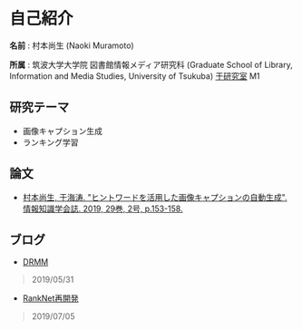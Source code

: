 # 自己紹介
**名前** : 村本尚生 (Naoki Muramoto)

**所属** : 筑波大学大学院 図書館情報メディア研究科 (Graduate School of Library, Information and Media Studies, University of Tsukuba) [于研究室](https://y-research.github.io/) M1

## 研究テーマ
  - 画像キャプション生成
  - ランキング学習

## 論文
  - [村本尚生, 于海涛. "ヒントワードを活用した画像キャプションの自動生成". 情報知識学会誌. 2019, 29巻, 2号, p.153-158.](https://www.jstage.jst.go.jp/article/jsik/29/2/29_2019_029/_article/-char/ja/)

## ブログ
  - [DRMM](https://muramon.github.io/reading/drmm)
  > 2019/05/31

  - [RankNet再開発](https://muramon.github.io/reading/ranknet-develop.html)
  > 2019/07/05
